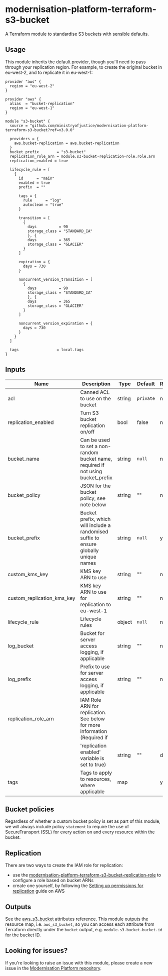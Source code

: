 # modernisation-platform-terraform-s3-bucket

A Terraform module to standardise S3 buckets with sensible defaults.

## Usage

This module inherits the default provider, though you'll need to pass through your replication region. For example, to create the original bucket in eu-west-2, and to replicate it in eu-west-1:

```
provider "aws" {
  region = "eu-west-2"
}

provider "aws" {
  alias  = "bucket-replication"
  region = "eu-west-1"
}

module "s3-bucket" {
  source = "github.com/ministryofjustice/modernisation-platform-terraform-s3-bucket?ref=v3.0.0"

  providers = {
    aws.bucket-replication = aws.bucket-replication
  }
  bucket_prefix        = "s3-bucket"
  replication_role_arn = module.s3-bucket-replication-role.role.arn
  replication_enabled = true

  lifecycle_rule = [
    {
      id      = "main"
      enabled = true
      prefix  = ""

      tags = {
        rule      = "log"
        autoclean = "true"
      }

      transition = [
        {
          days          = 90
          storage_class = "STANDARD_IA"
          }, {
          days          = 365
          storage_class = "GLACIER"
        }
      ]

      expiration = {
        days = 730
      }

      noncurrent_version_transition = [
        {
          days          = 90
          storage_class = "STANDARD_IA"
          }, {
          days          = 365
          storage_class = "GLACIER"
        }
      ]

      noncurrent_version_expiration = {
        days = 730
      }
    }
  ]

  tags                 = local.tags
}
```

## Inputs

| Name                       | Description                                                                           | Type    | Default   | Required |
|----------------------------|---------------------------------------------------------------------------------------|---------|-----------|----------|
| acl                        | Canned ACL to use on the bucket                                                       | string  | `private` | no       |
| replication_enabled        | Turn S3 bucket replication on/off                                                     | bool    |  false    | no       |
| bucket_name                | Can be used to set a non-random bucket name, required if not using bucket_prefix      | string  | `null`    | no       |
| bucket_policy              | JSON for the bucket policy, see note below                                            | string  | ""        | no       |
| bucket_prefix              | Bucket prefix, which will include a randomised suffix to ensure globally unique names | string  | `null`    | yes      |
| custom_kms_key             | KMS key ARN to use                                                                    | string  | ""        | no       |
| custom_replication_kms_key | KMS key ARN to use for replication to eu-west-1                                       | string  | ""        | no       |
| lifecycle_rule             | Lifecycle rules                                                                       | object  | `null`    | no       |
| log_bucket                 | Bucket for server access logging, if applicable                                       | string  | ""        | no       |
| log_prefix                 | Prefix to use for server access logging, if applicable                                | string  | ""        | no       |
| replication_role_arn       | IAM Role ARN for replication. See below for more information (Required if             |         |           |          |
|                            | 'replication enabled' variable is set to true)                                        | string  | ""        | depends  |
| tags                       | Tags to apply to resources, where applicable                                          | map     |           | yes      |



## Bucket policies
Regardless of whether a custom bucket policy is set as part of this module, we will always include policy `statement` to require the use of SecureTransport (SSL) for every action on and every resource within the bucket.

## Replication
There are two ways to create the IAM role for replication:
- use the [modernisation-platform-terraform-s3-bucket-replication-role](https://github.com/ministryofjustice/modernisation-platform-terraform-s3-bucket-replication-role) to configure a role based on bucket ARNs
- create one yourself, by following the [Setting up permissions for replication](https://docs.aws.amazon.com/AmazonS3/latest/dev/setting-repl-config-perm-overview.html) guide on AWS

## Outputs
See the [aws_s3_bucket](https://registry.terraform.io/providers/hashicorp/aws/latest/docs/resources/s3_bucket#attributes-reference) attributes reference. This module outputs the resource map, i.e. `aws_s3_bucket`, so you can access each attribute from Terraform directly under the `bucket` output, e.g. `module.s3-bucket.bucket.id` for the bucket ID.

## Looking for issues?
If you're looking to raise an issue with this module, please create a new issue in the [Modernisation Platform repository](https://github.com/ministryofjustice/modernisation-platform/issues).
